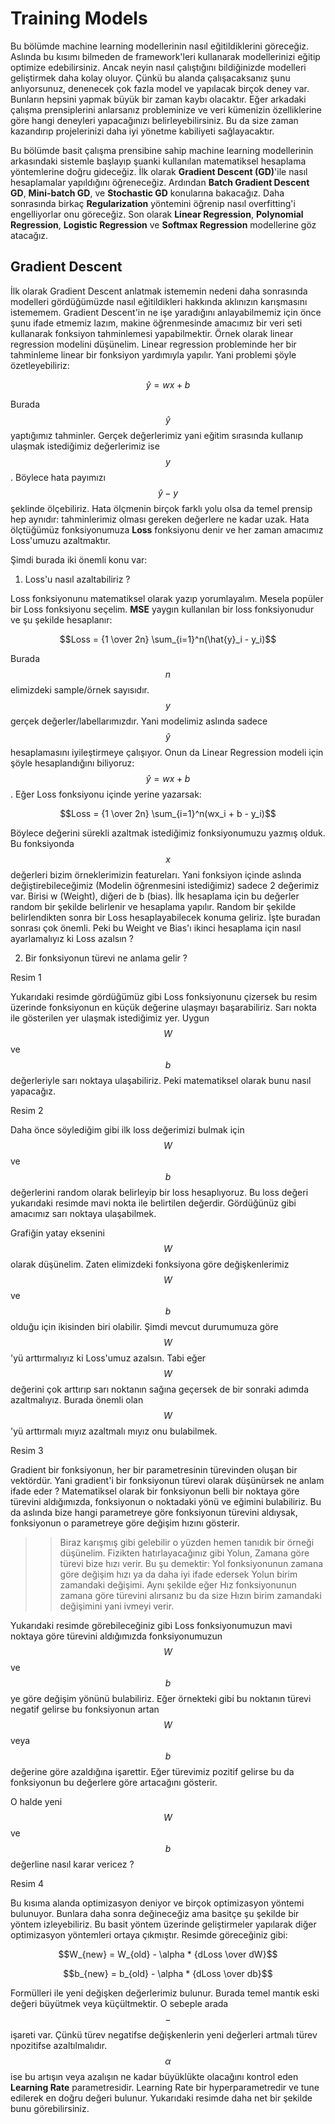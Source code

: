 # Training Models

Bu bölümde machine learning modellerinin nasıl eğitildiklerini göreceğiz. Aslında bu kısımı bilmeden de framework'leri kullanarak modellerinizi eğitip optimize edebilirsiniz. Ancak neyin nasıl çalıştığını bildiğinizde modelleri geliştirmek daha kolay oluyor. Çünkü bu alanda çalışacaksanız şunu anlıyorsunuz, denenecek çok fazla model ve yapılacak birçok deney var. Bunların hepsini yapmak büyük bir zaman kaybı olacaktır. Eğer arkadaki çalışma prensiplerini anlarsanız probleminize ve veri kümenizin özelliklerine göre hangi deneyleri yapacağınızı belirleyebilirsiniz. Bu da size zaman kazandırıp projelerinizi daha iyi yönetme kabiliyeti sağlayacaktır.

Bu bölümde basit çalışma prensibine sahip machine learning modellerinin arkasındaki sistemle başlayıp şuanki kullanılan matematiksel hesaplama yöntemlerine doğru gideceğiz. İlk olarak __Gradient Descent (GD)__'ile nasıl hesaplamalar yapıldığını öğreneceğiz. Ardından __Batch Gradient Descent GD__, __Mini-batch GD__, ve __Stochastic GD__ konularına bakacağız. Daha sonrasında birkaç __Regularization__ yöntemini öğrenip nasıl overfitting'i engelliyorlar onu göreceğiz. Son olarak __Linear Regression__, __Polynomial Regression__, __Logistic Regression__ ve __Softmax Regression__ modellerine göz atacağız.

## Gradient Descent

İlk olarak Gradient Descent anlatmak istememin nedeni daha sonrasında modelleri gördüğümüzde nasıl eğitildikleri hakkında aklınızın karışmasını istememem. Gradient Descent'in ne işe yaradığını anlayabilmemiz için önce şunu ifade etmemiz lazım, makine öğrenmesinde amacımız bir veri seti kullanarak fonksiyon tahminlemesi yapabilmektir. Örnek olarak linear regression modelini düşünelim. Linear regression probleminde her bir tahminleme linear bir fonksiyon yardımıyla yapılır. Yani problemi şöyle özetleyebiliriz:

$$\hat{y} = wx + b$$

Burada $$\hat{y}$$ yaptığımız tahminler. Gerçek değerlerimiz yani eğitim sırasında kullanıp ulaşmak istediğimiz değerlerimiz ise $$y$$. Böylece hata payımızı $$\hat{y}-y$$ şeklinde ölçebiliriz. Hata ölçmenin birçok farklı yolu olsa da temel prensip hep aynıdır: tahminlerimiz olması gereken değerlere ne kadar uzak. Hata ölçtüğümüz fonksiyonumuza __Loss__ fonksiyonu denir ve her zaman amacımız Loss'umuzu azaltmaktır. 

Şimdi burada iki önemli konu var:

1) Loss'u nasıl azaltabiliriz ?

Loss fonksiyonunu matematiksel olarak yazıp yorumlayalım. Mesela popüler bir Loss fonksiyonu seçelim. __MSE__ yaygın kullanılan bir loss fonksiyonudur ve şu şekilde hesaplanır:

$$Loss = {1 \over 2n} \sum_{i=1}^n(\hat{y}_i - y_i)$$

Burada $$n$$ elimizdeki sample/örnek sayısıdır. $$y$$ gerçek değerler/labellarımızdır. Yani modelimiz aslında sadece $$\hat{y}$$ hesaplamasını iyileştirmeye çalışıyor. Onun da Linear Regression modeli için şöyle hesaplandığını biliyoruz: $$\hat{y} = wx + b$$. Eğer Loss fonksiyonu içinde yerine yazarsak:

$$Loss = {1 \over 2n} \sum_{i=1}^n(wx_i + b - y_i)$$

Böylece değerini sürekli azaltmak istediğimiz fonksiyonumuzu yazmış olduk. Bu fonksiyonda $$x$$ değerleri bizim örneklerimizin featureları. Yani fonksiyon içinde aslında değiştirebileceğimiz (Modelin öğrenmesini istediğimiz) sadece 2 değerimiz var. Birisi w (Weight), diğeri de b (bias). İlk hesaplama için bu değerler random bir şekilde belirlenir ve hesaplama yapılır. Random bir şekilde belirlendikten sonra bir Loss hesaplayabilecek konuma geliriz. İşte buradan sonrası çok önemli. Peki bu Weight ve Bias'ı ikinci hesaplama için nasıl ayarlamalıyız ki Loss azalsın ?

2) Bir fonksiyonun türevi ne anlama gelir ?

Resim 1

Yukarıdaki resimde gördüğümüz gibi Loss fonksiyonunu çizersek bu resim üzerinde fonksiyonun en küçük değerine ulaşmayı başarabiliriz. Sarı nokta ile gösterilen yer ulaşmak istediğimiz yer. Uygun $$W$$ ve $$b$$ değerleriyle sarı noktaya ulaşabiliriz. Peki matematiksel olarak bunu nasıl yapacağız.

Resim 2

Daha önce söylediğim gibi ilk loss değerimizi bulmak için $$W$$ ve $$b$$ değerlerini random olarak belirleyip bir loss hesaplıyoruz. Bu loss değeri yukarıdaki resimde mavi nokta ile belirtilen değerdir. Gördüğünüz gibi amacımız sarı noktaya ulaşabilmek.

Grafiğin yatay eksenini $$W$$ olarak düşünelim. Zaten elimizdeki fonksiyona göre değişkenlerimiz $$W$$ ve $$b$$ olduğu için ikisinden biri olabilir. Şimdi mevcut durumumuza göre $$W$$'yü arttırmalıyız ki Loss'umuz azalsın. Tabi eğer $$W$$ değerini çok arttırıp sarı noktanın sağına geçersek de bir sonraki adımda azaltmalıyız. Burada önemli olan $$W$$'yü arttırmalı mıyız azaltmalı mıyız onu bulabilmek. 

Resim 3

Gradient bir fonksiyonun, her bir parametresinin türevinden oluşan bir vektördür. Yani gradient'i bir fonksiyonun türevi olarak düşünürsek ne anlam ifade eder ? Matematiksel olarak bir fonksiyonun belli bir noktaya göre türevini aldığımızda, fonksiyonun o noktadaki yönü ve eğimini bulabiliriz. Bu da aslında bize hangi parametreye göre fonksiyonun türevini aldıysak, fonksiyonun o parametreye göre değişim hızını gösterir. 

>> Biraz karışmış gibi gelebilir o yüzden hemen tanıdık bir örneği düşünelim. Fizikten hatırlayacağınız gibi Yolun, Zamana göre türevi bize hızı verir. Bu şu demektir: Yol fonksiyonunun zamana göre değişim hızı ya da daha iyi ifade edersek Yolun birim zamandaki değişimi. Aynı şekilde eğer Hız fonksiyonunun zamana göre türevini alırsanız bu da size Hızın birim zamandaki değişimini yani ivmeyi verir. 

Yukarıdaki resimde görebileceğiniz gibi Loss fonksiyonumuzun mavi noktaya göre türevini aldığımızda fonksiyonumuzun $$W$$ ve $$b$$ ye göre değişim yönünü bulabiliriz. Eğer örnekteki gibi bu noktanın türevi negatif gelirse bu fonksiyonun artan $$W$$ veya $$b$$ değerine göre azaldığına işarettir. Eğer türevimiz pozitif gelirse bu da fonksiyonun bu değerlere göre artacağını gösterir.

O halde yeni $$W$$ ve $$b$$ değerline nasıl karar vericez ?

Resim 4

Bu kısıma alanda optimizasyon deniyor ve birçok optimizasyon yöntemi bulunuyor. Bunlara daha sonra değineceğiz ama basitçe şu şekilde bir yöntem izleyebiliriz. Bu basit yöntem üzerinde geliştirmeler yapılarak diğer optimizasyon yöntemleri ortaya çıkmıştır.
Resimde göreceğiniz gibi:

$$W_{new} = W_{old} - \alpha * {dLoss \over dW}$$

$$b_{new} = b_{old} - \alpha * {dLoss \over db}$$

Formülleri ile yeni değişken değerlerimiz bulunur. Burada temel mantık eski değeri büyütmek veya küçültmektir. O sebeple arada $$-$$ işareti var. Çünkü türev negatifse değişkenlerin yeni değerleri artmalı türev npozitifse azaltılmalıdır. $$\alpha$$ ise bu artışın veya azalışın ne kadar büyüklükte olacağını kontrol eden __Learning Rate__ parametresidir. Learning Rate bir hyperparametredir ve tune edilerek en doğru değeri bulunur. Yukarıdaki resimde daha net bir şekilde bunu görebilirsiniz.


